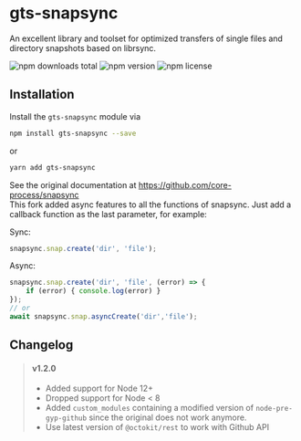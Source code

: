 # gts-snapsync

An excellent library and toolset for optimized transfers of single files and directory snapshots based on librsync.

![npm downloads total](https://img.shields.io/npm/dt/gts-snapsync.svg) ![npm version](https://img.shields.io/npm/v/gts-snapsync.svg) ![npm license](https://img.shields.io/npm/l/gts-snapsync.svg)


## Installation

Install the `gts-snapsync` module via

```sh
npm install gts-snapsync --save
```

or

```sh
yarn add gts-snapsync
```

See the original documentation at https://github.com/core-process/snapsync  
This fork added async features to all the functions of snapsync.
Just add a callback function as the last parameter, for example:

Sync:
```js
snapsync.snap.create('dir', 'file');
```
Async:
```js
snapsync.snap.create('dir', 'file', (error) => {
	if (error) { console.log(error) }
});
// or 
await snapsync.snap.asyncCreate('dir','file');
```

## Changelog
> #### v1.2.0
> - Added support for Node 12+
> - Dropped support for Node < 8
> - Added `custom_modules` containing a modified version of `node-pre-gyp-github` since the original does not work anymore.
> - Use latest version of `@octokit/rest` to work with Github API